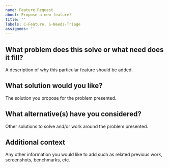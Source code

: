 ```yaml
---
name: Feature Request
about: Propose a new feature!
title: ''
labels: C-Feature, S-Needs-Triage
assignees: ''
---
```


## What problem does this solve or what need does it fill?

A description of why this particular feature should be added.

## What solution would you like?

The solution you propose for the problem presented.

## What alternative(s) have you considered?

Other solutions to solve and/or work around the problem presented.

## Additional context

Any other information you would like to add such as related previous work,
screenshots, benchmarks, etc.
